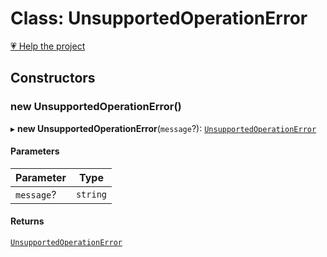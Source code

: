 # Class: UnsupportedOperationError

[💗 Help the project](https://github.com/sponsors/panva)

## Constructors

### new UnsupportedOperationError()

▸ **new UnsupportedOperationError**(`message`?): [`UnsupportedOperationError`](UnsupportedOperationError.md)

#### Parameters

| Parameter | Type |
| ------ | ------ |
| `message`? | `string` |

#### Returns

[`UnsupportedOperationError`](UnsupportedOperationError.md)
